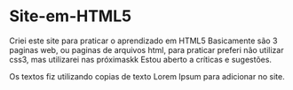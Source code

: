 # Site-em-HTML5
Criei este site para praticar o aprendizado em HTML5
Basicamente são 3 paginas web, ou paginas de arquivos html, para praticar preferi não utilizar css3, mas utilizarei nas próximaskk
Estou aberto a críticas e sugestões.

Os textos fiz utilizando copias de texto Lorem Ipsum para adicionar no site.
